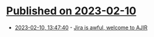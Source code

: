 # [Published on 2023-02-10](index.md)

* [2023-02-10, 13:47:40](https://news.ycombinator.com/item?id=34739535) - [Jira is awful, welcome to AJIR](https://www.ajir.app)
